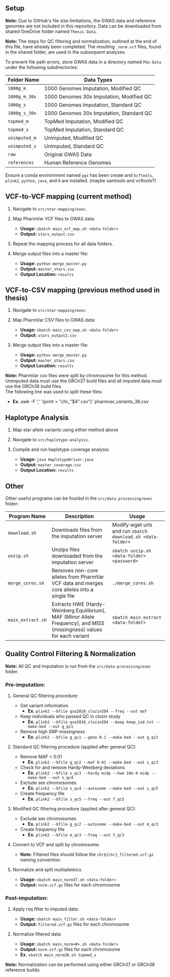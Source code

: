 ## Setup

**Note:** Due to GitHub's file size limitations, the GWAS data and reference genomes are not included in this repository. Data can be downloaded from shared OneDrive folder named `Thesis Data`. <br>

**Note:** The steps for QC filtering and normalization, outlined at the end of this file, have already been completed. The resulting `_norm.vcf` files, found in the shared folder, are used in the subsequent analyses.

To prevent file path errors, store GWAS data in a directory named `PGx-Data` under the following subdirectories:

| Folder Name    | Data Types                            |
|----------------|---------------------------------------------|
| `1000g_m`      | 1000 Genomes Imputation, Modified QC        |
| `1000g_m_30x`  | 1000 Genomes 30x Imputation, Modified QC    |
| `1000g_s`      | 1000 Genomes Imputation, Standard QC        |
| `1000g_s_30x`  | 1000 Genomes 30x Imputation, Standard QC    |
| `topmed_m`     | TopMed Imputation, Modified QC              |
| `topmed_s`     | TopMed Imputation, Standard QC              |
| `unimputed_m`  | Unimputed, Modified QC                      |
| `unimputed_s`  | Unimputed, Standard QC                      |
| `raw`          | Original GWAS Data                          |
| `references`   | Human Reference Genomes                     |

Ensure a conda environment named `pgx` has been create and `bcftools`, `plink2`, `python`, `java`, and `R` are installed. (maybe samtools and vcftools?)

## VCF-to-VCF mapping (current method)

1. Navigate to `src/star-mapping/exec`.

2. Map PharmVar VCF files to GWAS data:
   - **Usage:** `sbatch main_vcf_map.sh <data-folder>`
   - **Output:** `stars_output.csv`

3. Repeat the mapping process for all data folders.

4. Merge output files into a master file:
   - **Usage:** `python merge_master.py`
   - **Output:** `master_stars.csv`
   - **Output Location:** `results`


## VCF-to-CSV mapping (previous method used in thesis)

1. Navigate to `src/star-mapping/exec`.

2. Map PharmVar CSV files to GWAS data:
   - **Usage:** `sbatch main_csv_map.sh <data-folder>`
   - **Output:** `stars_output2.csv`

4. Merge output files into a master file:
   - **Usage:** `python merge_master.py`
   - **Output:** `master_stars.csv`
   - **Output Location:** `results`

**Note:** PharmVar csv files were split by chromosome for this method. Unimputed data must use the GRCh37 build files and all imputed data must use the GRCh38 build files.<br> 
The following line was used to split these files:
   - **Ex.** awk -F ',' '{print > "chr_"$4".csv"}' pharmvar_variants_38.csv


## Haplotype Analysis

1. Map star allele variants using either method above
   
2. Navigate to `src/haplotype-analysis`.

3. Compile and run haplotype coverage analysis:
   - **Usage:** `java HaplotypeDriver.java`
   - **Output:** `master_coverage.csv`
   - **Output Location:** `results`
  
## Other

Other useful programs can be founbd in the `src/data-processing/exec` folder:

| Program Name      | Description                 | Usage                           |
|-------------------|----------------------------|---------------------------------|
| `download.sh`     | Downloads files from the imputation server   | Modify wget urls and run `sbatch download.sh <data-folder>`   |
| `unzip.sh`        | Unzips files downloaded from the imputation server   | `sbatch unzip.sh <data-folder> <password>`   |
| `merge_cores.sh`  | Removes non-core alleles from PharmVar VCF data and merges core alleles into a single file   | `./merge_cores.sh`   |
| `main_extract.sh` | Extracts HWE (Hardy-Weinberg Equilibrium), MAF (Minor Allele Frequency), and MISS (missingness) values for each variant   | `sbatch main_extract <data-folder>`   |

## Quality Control Filtering & Normalization

**Note:** All QC and imputation is run from the `src/data-processing/exec` folder.

### Pre-imputation: 

1. General QC filtering procedure:<br>
   - Get variant information  
      - **Ex.** `plink2 --bfile gsa2018_clozinID4 --freq --out maf`
   - Keep individuals who passed QC in clozin study  
      - **Ex.** `plink2 --bfile gsa2018_clozinID4 --keep keep_ind.txt --make-bed --out g_qc1`<br>
   - Remove high SNP missingness  
      - **Ex.** `plink2 --bfile g_qc1 --geno 0.1 --make-bed --out g_qc2`

2. Standard QC filtering procedure (applied after general QC):
   - Remove MAF < 0.01  
      - **Ex.** `plink2 --bfile g_qc2 --maf 0.01 --make-bed --out s_qc3`
   - Check for and remove Hardy-Weinberg deviations  
      - **Ex.** `plink2 --bfile s_qc3 --hardy midp --hwe 10e-4 midp --make-bed --out s_qc4`
   - Exclude sex chromosomes  
      - **Ex.** `plink2 --bfile s_qc4 --autosome --make-bed --out s_qc5`
   - Create frequency file  
      - **Ex.** `plink2 --bfile s_qc5 --freq --out f_qc5`

3. Modified QC filtering procedure (applied after general QC):<br>
   - Exclude sex chromosomes  
      - **Ex.** `plink2 --bfile g_qc2 --autosome --make-bed --out m_qc3`<br>
   - Create frequency file  
      - **Ex.** `plink2 --bfile m_qc3 --freq --out f_qc3`

4. Convert to VCF and split by chromosome.
     - **Note**: Filtered files should follow the `chr${chr}_filtered.vcf.gz` naming convention
   
5. Normalize and split multialleleics.
      - **Usage:** `sbatch main_norm37.sh <data-folder>`
      - **Output:** `norm.vcf.gz` files for each chromosome 

### Post-imputation:

   1. Apply rsq filter to imputed data:
      - **Usage:** `sbatch main_filter.sh <data-folder>`
      - **Output:** `filtered.vcf.gz` files for each chromosome

   2. Normalize filtered data:
      - **Usage:** `sbatch main_norm<#>.sh <data-folder>`
      - **Output:** `norm.vcf.gz` files for each chromosome
      - **Ex.** `sbatch main_norm38.sh topmed_s`

**Note:** Normalization can be performed using either GRCh37 or GRCh38 reference builds.

